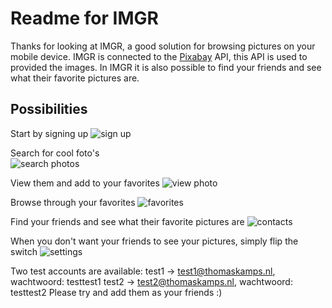 Readme for IMGR
===================

Thanks for looking at IMGR, a good solution for browsing pictures on your mobile device. IMGR is connected to the [Pixabay](https://pixabay.com) API, this API is used to provided the images. In IMGR it is also possible to find your friends and see what their favorite pictures are.

Possibilities
-------------

Start by signing up
![sign up](doc/signup.png)

Search for cool foto's  
![search photos](doc/search.png)
  
View them and add to your favorites
![view photo](doc/view.png)

Browse through your favorites
![favorites](doc/favorites.png)

Find your friends and see what their favorite pictures are
![contacts](doc/contacts.png)

When you don't want your friends to see your pictures, simply flip the switch
![settings](doc/settings.png)

Two test accounts are available:
  test1 -> test1@thomaskamps.nl, wachtwoord: testtest1
  test2 -> test2@thomaskamps.nl, wachtwoord: testtest2
Please try and add them as your friends :)
